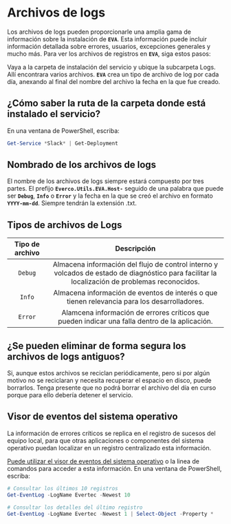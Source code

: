 # Archivos de logs

Los archivos de logs pueden proporcionarle una amplia gama de información sobre la instalación de **`EVA`**. Esta información puede incluir información detallada sobre errores, usuarios, excepciones generales y mucho más. Para ver los archivos de registros en **`EVA`**, siga estos pasos:

Vaya a la carpeta de instalación del servicio y ubique la subcarpeta Logs. Allí encontrara varios archivos. **`EVA`** crea un tipo de archivo de log por cada día, anexando al final del nombre del archivo la fecha en la que fue creado. 

## ¿Cómo saber la ruta de la carpeta donde está instalado el servicio?

En una ventana de PowerShell, escriba:

```powershell
Get-Service *Slack* | Get-Deployment
```


## Nombrado de los archivos de logs

El nombre de los archivos de logs siempre estará compuesto por tres partes. El prefijo **`Everco.Utils.EVA.Host-`** seguido de una palabra que puede ser **`Debug`**, **`Info`** o **`Error`** y la fecha en la que se creó el archivo en formato **`YYYY-mm-dd`**. Siempre tendrán la extensión .txt.

## Tipos de archivos de Logs

| Tipo de archivo | Descripción |
|:------------:|:-----------:|
|   `Debug`    |  Almacena información del flujo de control interno y volcados de estado de diagnóstico para facilitar la localización de problemas reconocidos.  |
|   `Info`     | Almacena información de eventos de interés o que tienen relevancia para los desarrolladores.  |
|   `Error`    | Alamcena información de errores críticos que pueden indicar una falla dentro de la aplicación.  |

## ¿Se pueden eliminar de forma segura los archivos de logs antiguos?

Si, aunque estos archivos se reciclan periódicamente, pero si por algún motivo no se reciclaran y necesita recuperar el espacio en disco, puede borrarlos. Tenga presente que no podrá borrar el archivo del día en curso porque para ello debería detener el servicio.

## Visor de eventos del sistema operativo

La información de errores críticos se replica en el registro de sucesos del equipo local, para que otras aplicaciones o componentes del sistema operativo puedan localizar en un registro centralizado esta información.

[Puede utilizar el visor de eventos del sistema operativo](https://en.wikipedia.org/wiki/Event_Viewer) o la linea de comandos para acceder a esta información. En una ventana de PowerShell, escriba:

```powershell
# Consultar los últimos 10 registros
Get-EventLog -LogName Evertec -Newest 10

# Consultar los detalles del último registro
Get-EventLog -LogName Evertec -Newest 1 | Select-Object -Property *
```
